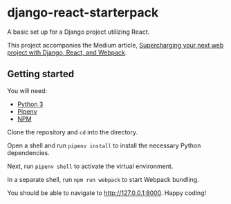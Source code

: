 # django-react-starterpack
A basic set up for a Django project utilizing React.

This project accompanies the Medium article, [Supercharging your next web project with Django, React, and Webpack](https://medium.com/@mr.burkes/supercharging-your-next-web-project-with-django-react-and-webpack-65b015a8831f).

## Getting started
You will need:
* [Python 3](https://www.python.org/downloads/)
* [Pipenv](https://github.com/pypa/pipenv)
* [NPM](https://www.npmjs.com/get-npm)

Clone the repository and `cd` into the directory.

Open a shell and run `pipenv install` to install the necessary Python dependencies.

Next, run `pipenv shell` to activate the virtual environment.

In a separate shell, run `npm run webpack` to start Webpack bundling.

You should be able to navigate to http://127.0.0.1:8000. Happy coding!
